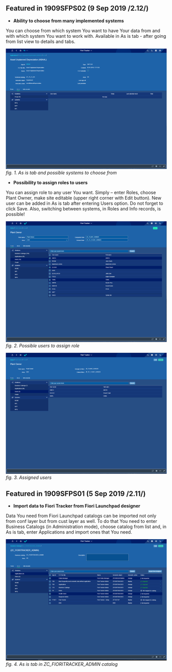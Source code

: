 ## Featured in 1909SFPS02 (9 Sep 2019 /2.12/)

- **Ability to choose from many implemented systems**

You can choose from which system You want to have Your data from and with which system You want to work with. Available in As is tab - after going from list view to details and tabs. 

![](/res/chose_from_many_systems.png)
*fig. 1. As is tab and possible systems to choose from*

- **Possibility to assign roles to users** 

You can assign role to any user You want. Simply – enter Roles, choose Plant Owner, make site editable (upper right corner with Edit button). New user can be added in As is tab after entering Users option. Do not forget to click Save. Also, switching between systems, in Roles and Info records, is possible! 

![](/res/users_to_assign_role.png)
*fig. 2. Possible users to assign role*

![](/res/assigned_users.png)
*fig. 3. Assigned users*

## Featured in 1909SFPS01 (5 Sep 2019 /2.11/)

- **Import data to Fiori Tracker from Fiori Launchpad designer** 

Data You need from Fiori Launchpad catalogs can be imported not only from conf layer but from cust layer as well. To do that You need to enter Business Catalogs (in Administration mode), choose catalog from list and, in As is tab, enter Applications and import ones that You need. 

![](/res/as_is_import.png)
*fig. 4. As is tab in ZC_FIORITRACKER_ADMIN catalog*
